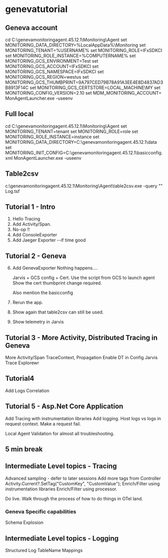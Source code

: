 # genevatutorial

## Geneva account 
cd C:\genevamonitoringagent.45.12.1\Monitoring\Agent
set MONITORING_DATA_DIRECTORY=%LocalAppData%\Monitoring
set MONITORING_TENANT=%USERNAME%
set MONITORING_ROLE=IFxSDKCI
set MONITORING_ROLE_INSTANCE=%COMPUTERNAME%
set MONITORING_GCS_ENVIRONMENT=Test
set MONITORING_GCS_ACCOUNT=IFxSDKCI
set MONITORING_GCS_NAMESPACE=IFxSDKCI
set MONITORING_GCS_REGION=westus
set MONITORING_GCS_THUMBPRINT=9A797CED79B78A91A3EE4E8D4837AD3B8913F14C
set MONITORING_GCS_CERTSTORE=LOCAL_MACHINE\MY
set MONITORING_CONFIG_VERSION=2.10
set MDM_MONITORING_ACCOUNT=
MonAgentLauncher.exe -useenv

## Full local
cd C:\genevamonitoringagent.45.12.1\Monitoring\Agent
set MONITORING_TENANT=tenant
set MONITORING_ROLE=role
set MONITORING_ROLE_INSTANCE=instance
set MONITORING_DATA_DIRECTORY=C:\genevamonitoringagent.45.12.1\data
set MONITORING_INIT_CONFIG=C:\genevamonitoringagent.45.12.1\basicconfig.xml
MonAgentLauncher.exe -useenv

## Table2csv
c:\genevamonitoringagent.45.12.1\Monitoring\Agent\table2csv.exe  -query "" Log.tsf


## Tutorial 1 - Intro

1. Hello Tracing
2. Add Activity/Span.
3. No-op !!
4. Add ConsoleExporter
5. Add Jaeger Exporter --if time good

## Tutorial 2 - Geneva 

6. Add GenevaExporter
   Nothing happens....

   Jarvis + GCS config + Cert. Use the script from GCS to launch agent
   Show the cert thumbprint change required.
   
   Also mention the basicconfig
   
9. Rerun the app.
10. Show again that table2csv can still be used.
11. Show telemetry in Jarvis

## Tutorial 3 - More Activity, Distributed Tracing in Geneva

More Activity/Span
TraceContext, Propagation
Enable DT in Config
Jarvis Trace Explorewr

## Tutorial4

Add Logs
Correlation

## Tutorial 5 - Asp.Net Core Application

Add Tracing with instrumentation libraries
Add logging.
Host logs vs logs in request context.
Make a request fail.

Local Agent Validation for almost all troubleshooting.


## 5 min break 

## Intermediate Level topics - Tracing

Advanced sampling - defer to later sessions
Add more tags from Controller
Activity.Current?.SetTag("CustomKey", "CustomValue");
Enrich/Filter using instrumentation libraries
Enrich/Filter using processor.

Do live. Walk through the process of how to do things in OTel
land.

### Geneva Specific capabilities
Schema Explosion

## Intermediate Level topics - Logging

Structured Log
TableName Mappings


